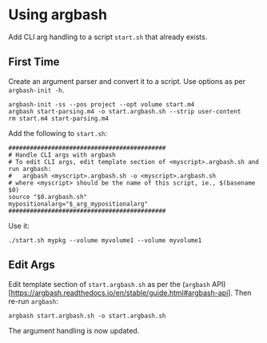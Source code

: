 # Using argbash

Add CLI arg handling to a script `start.sh` that already exists.

## First Time

Create an argument parser and convert it to a script. Use options as per `argbash-init -h`.

```
argbash-init -ss --pos project --opt volume start.m4
argbash start-parsing.m4 -o start.argbash.sh --strip user-content
rm start.m4 start-parsing.m4
```

Add the following to `start.sh`:

```
############################################
# Handle CLI args with argbash
# To edit CLI args, edit template section of <myscript>.argbash.sh and run argbash:
#   argbash <myscript>.argbash.sh -o <myscript>.argbash.sh
# where <myscript> should be the name of this script, ie., $(basename $0)
source "$0.argbash.sh"
mypositionalarg="$_arg_mypositionalarg"
############################################
```

Use it:

```
./start.sh mypkg --volume myvolume1 --volume myvolume1
```

## Edit Args

Edit template section of `start.argbash.sh` as per the (`argbash` API)[https://argbash.readthedocs.io/en/stable/guide.html#argbash-api]. Then re-run `argbash`:

```
argbash start.argbash.sh -o start.argbash.sh
```

The argument handling is now updated.
